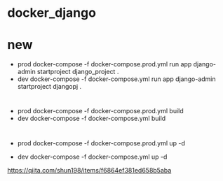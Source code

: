 # docker_django
 
# new
* prod
docker-compose -f docker-compose.prod.yml run app django-admin startproject django_project .
* dev
docker-compose -f docker-compose.yml run app django-admin startproject djangopj .

# 
* prod
docker-compose -f docker-compose.prod.yml build
* dev
docker-compose -f docker-compose.yml build

#
* prod
docker-compose -f docker-compose.prod.yml up -d

* dev
docker-compose -f docker-compose.yml up -d

https://qiita.com/shun198/items/f6864ef381ed658b5aba